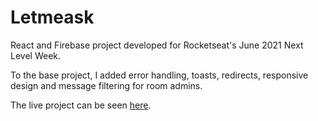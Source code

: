 # Letmeask
React and Firebase project developed for Rocketseat's June 2021 Next Level Week.

To the base project, I added error handling, toasts, redirects, responsive design and message filtering for room admins.

The live project can be seen [here](https://letmeask-7e901.web.app/).
